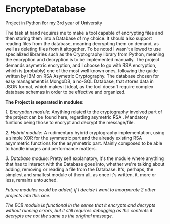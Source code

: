 # EncrypteDatabase
Project in Python for my 3rd year of University

The task at hand requires me to make a tool capable of encrypting files and then storing them into a Database of my choice. It should also support reading files from the database, meaning decrypting them on demand, as well as deleting files from it altogether. To be noted I wasn't allowed to use specialized libraries such as the Cryptography library from Python, meaning the encryption and decryption is to be implemented manually. The project demands asymetric encryption, and I choose to go with RSA encryption, which is (probably) one of the most well known ones, following the guide written by IBM on RSA Asymetric Cryptography. The database chosen for easy managament is MongoDB, a no-SQL Database, that stores data in JSON format, which makes it ideal, as the tool doesn't require complex database schemas in order to be effective and organized.

**The Project is separated in modules:**

_1. Encryption module:_ Anything related to the cryptography involved part of the project can be found here, regarding asymetric RSA . Mandatory funtions being those to encrypt and decrypt the message/file.

_2. Hybrid module:_ A rudimentary hybrid cryptography implementation, using a simple XOR for the symmetric part and the already existing RSA asymmetric functions for the asymmetric part. Mainly composed to be able to handle images and performance matters.

_3. Database module:_ Pretty self explanatory, it's the module where anything that has to interact with the Database goes into, whether we're talking about adding, removing or reading a file from the Database. It's, perhaps, the simplest and smallest module of them all, as once it's written, it, more or less, remains untouched.

_Future modules could be added, if I decide I want to incorporate 2 other projects into this one._

_The ECB module is functional in the sense that it encrypts and decrypts without running errors, but it still requires debugging as the contents it decrypts are not the same as the original message._
    
